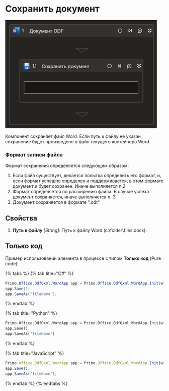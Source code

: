 # Сохранить документ

![](../../../../resources/activities/basic/odf/text/odfdoc-savedoc.png)

Компонент сохраняет файл Word. Если путь к файлу не указан, сохранение будет произведено в файл текущего контейнера Word.

### Формат записи файла

Формат сохранения определяется следующим образом:
1. Если файл существует, делается попытка определить его формат, и, если формат успешно определен и поддерживается, в этом формате документ и будет сохранен. Иначе выполняется п.2
2. Формат определяется по расширению файла. В случае успеха документ сохраняется, иначе выполняется п. 3
3. Документ сохраняется в формате ".odt"

## Свойства

1. **Путь к файлу** *[String]*: Путь к файлу Word (c:\folder\files.docx).

## Только код

Пример использованиѝ элемента в процессе с типом **Только код** (Pure code):

{% tabs %}
{% tab title="C#" %}
```csharp
Primo.Office.OdfOxml.WordApp app = Primo.Office.OdfOxml.WordApp.Init(wf, "fileName");
app.Save();
app.SaveAs("fileName");
```
{% endtab %}

{% tab title="Python" %}
```python
Primo.Office.OdfOxml.WordApp app = Primo.Office.OdfOxml.WordApp.Init(wf, "fileName")
app.Save()
app.SaveAs("fileName")
```
{% endtab %}

{% tab title="JavaScript" %}
```javascript
Primo.Office.OdfOxml.WordApp app = Primo.Office.OdfOxml.WordApp.Init(wf, "fileName");
app.Save();
app.SaveAs("fileName");
```
{% endtab %}
{% endtabs %}

